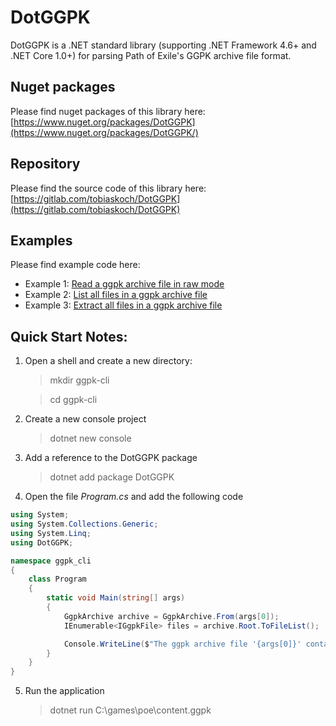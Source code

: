 # DotGGPK
DotGGPK is a .NET standard library (supporting .NET Framework 4.6+ and .NET Core 1.0+) for parsing Path of Exile's GGPK archive file format.

## Nuget packages
Please find nuget packages of this library here: [https://www.nuget.org/packages/DotGGPK](https://www.nuget.org/packages/DotGGPK/)

## Repository
Please find the source code of this library here: [https://gitlab.com/tobiaskoch/DotGGPK](https://gitlab.com/tobiaskoch/DotGGPK)

## Examples
Please find example code here:

* Example 1: [Read a ggpk archive file in raw mode](https://gitlab.com/tobiaskoch/DotGGPK/tree/master/examples/ggpk-read-raw)
* Example 2: [List all files in a ggpk archive file](https://gitlab.com/tobiaskoch/DotGGPK/tree/master/examples/ggpk-list-files)
* Example 3: [Extract all files in a ggpk archive file](https://gitlab.com/tobiaskoch/DotGGPK/tree/master/examples/ggpk-extract)

## Quick Start Notes:
1. Open a shell and create a new directory:

    > mkdir ggpk-cli

    > cd ggpk-cli

2. Create a new console project

    > dotnet new console

3. Add a reference to the DotGGPK package

    > dotnet add package DotGGPK

4. Open the file *Program.cs* and add the following code

```csharp
using System;
using System.Collections.Generic;
using System.Linq;
using DotGGPK;

namespace ggpk_cli
{
    class Program
    {
        static void Main(string[] args)
        {
            GgpkArchive archive = GgpkArchive.From(args[0]);
            IEnumerable<IGgpkFile> files = archive.Root.ToFileList();

            Console.WriteLine($"The ggpk archive file '{args[0]}' contains {files.Count()} file(s).");
        }
    }
}
```

5. Run the application

    > dotnet run C:\games\poe\content.ggpk